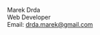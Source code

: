 Marek Drda<br>
Web Developer<br>
Email: drda.marek@gmail.com

<!---
marekdrda/marekdrda is a ✨ special ✨ repository because its `README.md` (this file) appears on your GitHub profile.
You can click the Preview link to take a look at your changes.
--->
